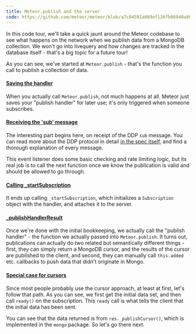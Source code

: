 ```yaml
---
title: Meteor.publish and the server
code: https://github.com/meteor/meteor/blob/a7c04581a089ef126fb86940a98b983f7b46b714/packages/ddp-server/livedata_server.js#L1468-L1476
---
```


In this code tour, we'll take a quick jaunt around the Meteor codebase to see what happens on the network when we publish data from a MongoDB collection. We won't go into livequery and how changes are tracked in the database itself - that's a big topic for a future tour!

As you can see, we've started at `Meteor.publish` - that's the function you call to publish a collection of data.

<a href="https://github.com/meteor/meteor/blob/a7c04581a089ef126fb86940a98b983f7b46b714/packages/ddp-server/livedata_server.js#L1512-L1513"><h4>Saving the handler</h4></a>

When you actually call `Meteor.publish`, not much happens at all. Meteor just saves your "publish handler" for later use; it's only triggered when someone subscribes.

<a href="https://github.com/meteor/meteor/blob/a7c04581a089ef126fb86940a98b983f7b46b714/packages/ddp-server/livedata_server.js#L561-L578"><h4>Receiving the 'sub' message</h4></a>

The interesting part begins here, on receipt of the DDP `sub` message. You can read more about the DDP protocol in detail [in the spec itself](https://github.com/meteor/meteor/blob/devel/packages/ddp/DDP.md), and find a thorough explanation of every message.

This event listener does some basic checking and rate limiting logic, but its real job is to call the next function once we know the publication is valid and should be allowed to go through.

<a href="https://github.com/meteor/meteor/blob/a7c04581a089ef126fb86940a98b983f7b46b714/packages/ddp-server/livedata_server.js#L835-L846"><h4>Calling _startSubscription</h4></a>

It ends up calling `_startSubscription`, which initializes a `Subscription` object with the handler, and attaches it to the server.

<a href="https://github.com/meteor/meteor/blob/a7c04581a089ef126fb86940a98b983f7b46b714/packages/ddp-server/livedata_server.js#L1044"><h4>_publishHandlerResult</h4></a>

Once we're done with the initial bookkeeping, we actually call the "publish handler" - the function we actually passed into `Meteor.publish`. It turns out, publications can actually do two related but semantically different things - first, they can simply return a MongoDB cursor, and the results of the cursor are published to the client, and second, they can manually call `this.added` etc. callbacks to push data that didn't originate in Mongo.

<a href="https://github.com/meteor/meteor/blob/a7c04581a089ef126fb86940a98b983f7b46b714/packages/ddp-server/livedata_server.js#L1066-L1076"><h4>Special case for cursors</h4></a>

Since most people probably use the cursor approach, at least at first, let's follow that path. As you can see, we first get the initial data set, and then call `ready()` on the subscription. This `ready` call is what tells the client that the initial data has been sent.

You can see that the data returned is from `res._publishCursor()`, which is implemented in the `mongo` package. So let's go there next.
